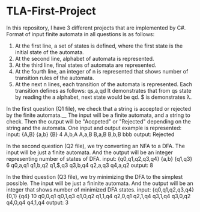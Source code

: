 # TLA-First-Project
In this repository, I have 3 different projects that are implemented by C#.
Format of input finite automata in all questions is as follows:
1. At the first line, a set of states is defined, where the first state is the initial state of the automata.
2. At the second line, alphabet of automata is represented.
3. At the third line, final states of automata are represented.
4. At the fourth line, an integer of n is represented that shows number of transition rules of the automata.
5. At the next n lines,  each transition of the automata is represented. Each transition defines as follows:
qs,a,qd
It demonstrates that from qs state by reading the a alphabet, next state would be qd.
$ is demonstrates λ.

In the first question (Q1 file), we check that a string is accepted or rejected by the finite automata.__
The input will be a finite automata, and a string to check. Then the output will be "Accpeted" or "Rejected" depending on the string and the automata.
One input and output example is represented:
input:
{A,B}
{a,b}
{B}
4
A,b,A
A,a,B
B,a,B
B,b,B
bbb
output:
Rejected

In the second question (Q2 file), we try converting an NFA to a DFA.
The input will be just a finite automata. And the output will be an integer representing number of states of DFA.
input:
{q0,q1,q2,q3,q4}
{a,b}
{q1,q3}
6
q0,a,q1
q1,b,q2
q1,$,q3
q3,b,q4
q2,a,q3
q4,a,q2
output:
8

In the third question (Q3 file), we try minimizing the DFA to the simplest possible.
The input will be just a fininite automata. And the output will be an integer that shows number of minimized DFA states.
input:
{q0,q1,q2,q3,q4}
{0,1}
{q4}
10
q0,0,q1
q0,1,q3
q1,0,q2
q1,1,q4
q2,0,q1
q2,1,q4
q3,1,q4
q3,0,q2
q4,0,q4
q4,1,q4
output:
3
